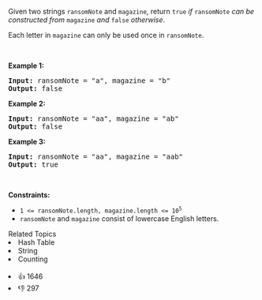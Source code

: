 <p>Given two strings <code>ransomNote</code> and <code>magazine</code>, return <code>true</code><em> if </em><code>ransomNote</code><em> can be constructed from </em><code>magazine</code><em> and </em><code>false</code><em> otherwise</em>.</p>

<p>Each letter in <code>magazine</code> can only be used once in <code>ransomNote</code>.</p>

<p>&nbsp;</p>
<p><strong>Example 1:</strong></p>
<pre><strong>Input:</strong> ransomNote = "a", magazine = "b"
<strong>Output:</strong> false
</pre><p><strong>Example 2:</strong></p>
<pre><strong>Input:</strong> ransomNote = "aa", magazine = "ab"
<strong>Output:</strong> false
</pre><p><strong>Example 3:</strong></p>
<pre><strong>Input:</strong> ransomNote = "aa", magazine = "aab"
<strong>Output:</strong> true
</pre>
<p>&nbsp;</p>
<p><strong>Constraints:</strong></p>

<ul>
	<li><code>1 &lt;= ransomNote.length, magazine.length &lt;= 10<sup>5</sup></code></li>
	<li><code>ransomNote</code> and <code>magazine</code> consist of lowercase English letters.</li>
</ul>
<div><div>Related Topics</div><div><li>Hash Table</li><li>String</li><li>Counting</li></div></div><br><div><li>👍 1646</li><li>👎 297</li></div>